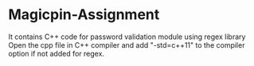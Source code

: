 # Magicpin-Assignment
It contains C++ code for password validation module using regex library
Open the cpp file in C++ compiler and add "-std=c++11" to the compiler option if not added for regex.
